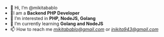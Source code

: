 - 👋 Hi, I’m @mikitabablo
- 👷‍I am a **Backend PHP Developer**
- 👀 I’m interested in **PHP, NodeJS, Golang**
- 🌱 I’m currently learning **Golang and NodeJS**
- 📫 How to reach me *mikitabablo@gmail.com* or *inikita943@gmail.com*

<!---
mikitabablo/mikitabablo is a ✨ special ✨ repository because its `README.md` (this file) appears on your GitHub profile.
You can click the Preview link to take a look at your changes.
--->
